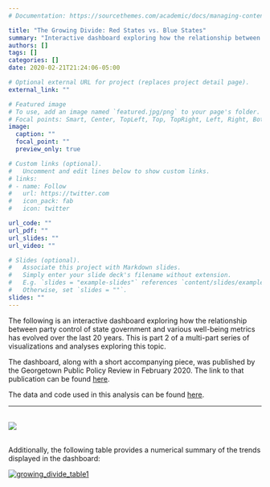 ```yaml
---
# Documentation: https://sourcethemes.com/academic/docs/managing-content/

title: "The Growing Divide: Red States vs. Blue States"
summary: "Interactive dashboard exploring how the relationship between party control of state government and various well-being metrics has evolved over the last 20 years. This is part 2 of a multi-part series of visualizations and analyses exploring this topic."
authors: []
tags: []
categories: []
date: 2020-02-21T21:24:06-05:00

# Optional external URL for project (replaces project detail page).
external_link: ""

# Featured image
# To use, add an image named `featured.jpg/png` to your page's folder.
# Focal points: Smart, Center, TopLeft, Top, TopRight, Left, Right, BottomLeft, Bottom, BottomRight.
image:
  caption: ""
  focal_point: ""
  preview_only: true

# Custom links (optional).
#   Uncomment and edit lines below to show custom links.
# links:
# - name: Follow
#   url: https://twitter.com
#   icon_pack: fab
#   icon: twitter

url_code: ""
url_pdf: ""
url_slides: ""
url_video: ""

# Slides (optional).
#   Associate this project with Markdown slides.
#   Simply enter your slide deck's filename without extension.
#   E.g. `slides = "example-slides"` references `content/slides/example-slides.md`.
#   Otherwise, set `slides = ""`.
slides: ""
---
```

The following is an interactive dashboard exploring how the relationship between party control of state government and various well-being metrics has evolved over the last 20 years. This is part 2 of a multi-part series of visualizations and analyses exploring this topic.

The dashboard, along with a short accompanying piece, was published by the Georgetown Public Policy Review in February 2020. The link to that publication can be found [here](http://gppreview.com/2020/02/21/growing-divide-red-states-vs-blue-states/).

The data and code used in this analysis can be found [here](https://github.com/andygreen-1/PartyControlStateGov).
***
<br/>

<div class='tableauPlaceholder' id='viz1582338784949' style='position: relative'><noscript><a href='#'><img alt=' ' src='https:&#47;&#47;public.tableau.com&#47;static&#47;images&#47;W9&#47;W9MMYQP9Z&#47;1_rss.png' style='border: none' /></a></noscript><object class='tableauViz'  style='display:none;'><param name='host_url' value='https%3A%2F%2Fpublic.tableau.com%2F' /> <param name='embed_code_version' value='3' /> <param name='path' value='shared&#47;W9MMYQP9Z' /> <param name='toolbar' value='yes' /><param name='static_image' value='https:&#47;&#47;public.tableau.com&#47;static&#47;images&#47;W9&#47;W9MMYQP9Z&#47;1.png' /> <param name='animate_transition' value='yes' /><param name='display_static_image' value='yes' /><param name='display_spinner' value='yes' /><param name='display_overlay' value='yes' /><param name='display_count' value='yes' /></object></div>                <script type='text/javascript'>                    var divElement = document.getElementById('viz1582338784949');                    var vizElement = divElement.getElementsByTagName('object')[0];                    if ( divElement.offsetWidth > 800 ) { vizElement.style.width='1000px';vizElement.style.height='827px';} else if ( divElement.offsetWidth > 500 ) { vizElement.style.width='1000px';vizElement.style.height='827px';} else { vizElement.style.width='100%';vizElement.style.height='2527px';}                     var scriptElement = document.createElement('script');                    scriptElement.src = 'https://public.tableau.com/javascripts/api/viz_v1.js';                    vizElement.parentNode.insertBefore(scriptElement, vizElement);                </script>

<br/>

Additionally, the following table provides a numerical summary of the trends displayed in the dashboard:

[![growing_divide_table1](/img/growing_divide_table1.png)](https://andykgreen.com/img/growing_divide_table1.png)